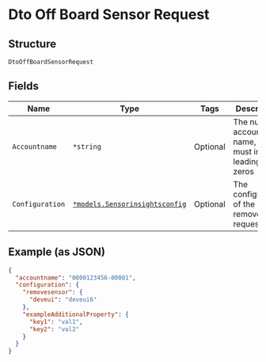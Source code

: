 
# Dto Off Board Sensor Request

## Structure

`DtoOffBoardSensorRequest`

## Fields

| Name | Type | Tags | Description |
|  --- | --- | --- | --- |
| `Accountname` | `*string` | Optional | The numeric account name, which must include leading zeros |
| `Configuration` | [`*models.Sensorinsightsconfig`](../../doc/models/sensorinsightsconfig.md) | Optional | The configuration of the remove request |

## Example (as JSON)

```json
{
  "accountname": "0000123456-00001",
  "configuration": {
    "removesensor": {
      "deveui": "deveui6"
    },
    "exampleAdditionalProperty": {
      "key1": "val1",
      "key2": "val2"
    }
  }
}
```

